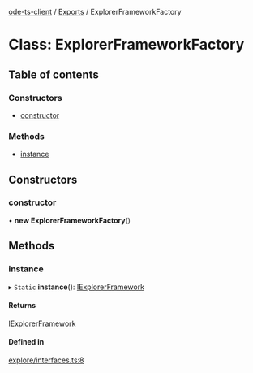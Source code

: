 [ode-ts-client](../README.md) / [Exports](../modules.md) / ExplorerFrameworkFactory

# Class: ExplorerFrameworkFactory

## Table of contents

### Constructors

- [constructor](explorerframeworkfactory.md#constructor)

### Methods

- [instance](explorerframeworkfactory.md#instance)

## Constructors

### constructor

• **new ExplorerFrameworkFactory**()

## Methods

### instance

▸ `Static` **instance**(): [IExplorerFramework](../interfaces/iexplorerframework.md)

#### Returns

[IExplorerFramework](../interfaces/iexplorerframework.md)

#### Defined in

[explore/interfaces.ts:8](https://github.com/opendigitaleducation/infrontexplore/blob/9b53f59/src/ts/explore/interfaces.ts#L8)

